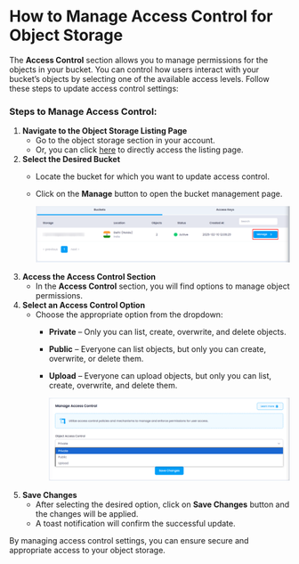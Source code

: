 # **How to Manage Access Control for Object Storage**

The **Access Control** section allows you to manage permissions for the objects in your bucket. You can control how users interact with your bucket’s objects by selecting one of the available access levels. Follow these steps to update access control settings:

### **Steps to Manage Access Control:**

1. **Navigate to the Object Storage Listing Page**
   * Go to the object storage section in your account.
   * Or, you can click [here](https://console.utho.com/objectstorage "Object Storage Listing Page") to directly access the listing page.
2. **Select the Desired Bucket**
   * Locate the bucket for which you want to update access control.
   * Click on the **Manage** button to open the bucket management page.

     ![1743661805239](image/index/1743661805239.png)
3. **Access the Access Control Section**
   * In the **Access Control** section, you will find options to manage object permissions.
4. **Select an Access Control Option**
   * Choose the appropriate option from the dropdown:
     * **Private** – Only you can list, create, overwrite, and delete objects.
     * **Public** – Everyone can list objects, but only you can create, overwrite, or delete them.
     * **Upload** – Everyone can upload objects, but only you can list, create, overwrite, and delete them.

       ![1743661904047](image/index/1743661904047.png)
5. **Save Changes**
   * After selecting the desired option, click on **Save Changes** button and the changes will be applied.
   * A toast notification will confirm the successful update.

By managing access control settings, you can ensure secure and appropriate access to your object storage.
